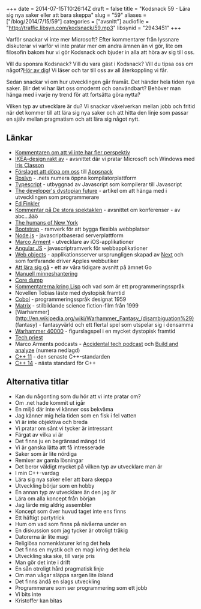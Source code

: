 +++
date = 2014-07-15T10:26:14Z
draft = false
title = "Kodsnack 59 - Lära sig nya saker eller att bara skeppa"
slug = "59"
aliases = ["/blog/2014/7/15/59"]
categories = ["avsnitt"]
audiofile = "http://traffic.libsyn.com/kodsnack/59.mp3"
libsynid = "2943451"
+++

Varför snackar vi inte mer Microsoft? Efter kommentarer från lyssnare diskuterar vi varför vi inte pratar mer om andra ämnen än vi gör, lite om filosofin bakom hur vi gör Kodsnack och bjuder in alla att höra av sig till oss.

Vill du sponsra Kodsnack? Vill du vara gäst i Kodsnack? Vill du tipsa oss om något?[Hör av dig](mailto:info@kodsnack.se)! Vi läser och tar till oss av all återkoppling vi får.

Sedan snackar vi om hur utvecklingen går framåt. Det händer hela tiden nya saker. Blir det vi har lärt oss omodernt och oanvändbart? Behöver man hänga med i varje ny trend för att fortsätta göra nytta?

Vilken typ av utvecklare är du? Vi snackar växelverkan mellan jobb och fritid när det kommer till att lära sig nya saker och att hitta den linje som passar en själv mellan pragmatism och att lära sig något nytt.

## Länkar ##
* [Kommentaren om att vi inte har fler perspektiv](http://www.idg.se/2.1085/1.568296/kodsnack--wwdc-i-backspegeln?articleRenderMode=listpostings#comment-1463335794)
* [IKEA-design rakt av](http://kodsnack.se/17/) - avsnittet där vi pratar Microsoft och Windows med [Iris Classon](http://irisclasson.com)
* [Förslaget att döpa om oss](http://www.idg.se/2.1085/1.568296/kodsnack--wwdc-i-backspegeln?articleRenderMode=listpostings#comment-1463350727) till  [Appsnack](http://appsnack.se)
* [Roslyn](https://roslyn.codeplex.com) - .nets numera öppna kompilatorplattform
* [Typescript](http://www.typescriptlang.org) - utbyggnad av Javascript som kompilerar till Javascript
* [The developer's dystopian future](https://the-pastry-box-project.net/ed-finkler/2014-july-6) - artikel om att hänga med i utvecklingen som programmerare
* [Ed Finkler](https://the-pastry-box-project.net/baker/ed-finkler)
* [Kommentar på De stora spektaklen](http://techworld.idg.se/2.2524/1.566128/kodsnack--vad-ar-en-konferens-vard?articleRenderMode=listpostings#comment-1439149591) - avsnittet om konferenser - av abc…åäö
* [The humans of New York](https://www.facebook.com/humansofnewyork)
* [Bootstrap](http://getbootstrap.com) - ramverk för att bygga flexibla webbplatser
* [Node.js](http://getbootstrap.com) - javascriptbaserad serverplattform
* [Marco Arment](http://www.marco.org) - utvecklare av iOS-applikationer
* [Angular JS](https://angularjs.org) - javascriptramverk för webbapplikationer
* [Web objects](http://en.wikipedia.org/wiki/WebObjects) - applikationsserver ursprungligen skapad av [Next](http://en.wikipedia.org/wiki/NeXT) och som fortfarande driver Apples webbutiker
* [Att lära sig gå](http://kodsnack.se/29/) - ett av våra tidigare avsnitt på ämnet Go
* [Manuell minneshantering](http://en.wikipedia.org/wiki/Manual_memory_management)
* [Core dump](http://en.wikipedia.org/wiki/Core_dump)
* [Kommentarerna kring Lisp](http://techworld.idg.se/2.2524/1.567252/kodsnack--lisp-i-alla-programmeringssprak?articleRenderMode=listpostings) och vad som är ett programmeringsspråk
* Novellen Tobias läste med dystopisk framtid
* [Cobol](http://en.wikipedia.org/wiki/Cobol) - programmeringsspråk designat 1959
* [Matrix](http://en.wikipedia.org/wiki/The_matrix) - stilbildande science fiction-film från 1999
* [Warhammer](http://en.wikipedia.org/wiki/Warhammer_Fantasy_(disambiguation%29) (fantasy) - fantasyvärld och ett flertal spel som utspelar sig i densamma
* [Warhammer 40000](http://en.wikipedia.org/wiki/Warhammer_40,000) - figurslagspel i en mycket dystopisk framtid
* [Tech priest](http://warhammer40k.wikia.com/wiki/Tech-priest)
* Marco Arments podcasts - [Accidental tech podcast](http://atp.fm) och [Build and analyze](http://5by5.tv/buildanalyze) (numera nedlagd)
* [C++ 11](http://en.wikipedia.org/wiki/C%2B%2B11) - den senaste C++-standarden
* [C++ 14](http://en.wikipedia.org/wiki/C%2B%2B14) - nästa standard för C++

## Alternativa titlar ##
* Kan du någonting som du hör att vi inte pratar om?
* Om .net hade kommit ut igår
* En miljö där inte vi känner oss bekväma
* Jag känner mig hela tiden som en fisk i fel vatten
* Vi är inte objektiva och breda
* Vi pratar om sånt vi tycker är intressant
* Färgat av vilka vi är
* Det finns ju en begränsad mängd tid
* Vi är ganska lätta att få intresserade
* Saker som är lite nördiga
* Remixer av gamla lösningar
* Det beror väldigt mycket på vilken typ av utvecklare man är
* I min C++-vardag
* Lära sig nya saker eller att bara skeppa
* Utveckling börjar som en hobby
* En annan typ av utvecklare än den jag är
* Lära om alla koncept från början
* Jag lärde mig aldrig assembler
* Koncept som över huvud taget inte ens finns
* Ett häftigt partytrick
* Hum om vad som finns på nivåerna under en
* En diskussion som jag tycker är otroligt tråkig
* Datorerna är lite magi
* Religiösa nomenklaturer kring det hela
* Det finns en mystik och en magi kring det hela
* Utveckling ska ske, till varje pris
* Man gör det inte i drift
* En sån otroligt hård pragmatisk linje
* Om man vågar släppa sargen lite ibland
* Det finns ändå en slags utveckling
* Programmerare som ser programmering som ett jobb
* Vi bits inte
* Kristoffer kan bitas